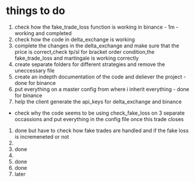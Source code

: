# things to do 
1) check how the fake_trade_loss function is working in binance - 1m - working and completed
2) check how the code in delta_exchange is working
3) complete the changes in the delta_exchange and make sure that the price is correct,check tp/sl for bracket order condition,the fake_trade_loss and martingale is working correctly
4) create separate folders for different strategies and remove the uneccessary file
5) create an indepth documentation of the code and deliever the project - done for binance
6) put everything on a master config from where i inherit everything - done for binance
7) help the client generate the api_keys for delta_exchange and binance

* check why the code seems to be using check_fake_loss on 3 separate occassions and put everything in the config file once this trade closes 


1) done but have to check how fake trades are handled and if the fake loss is incremeneted or not
2) 
3) done
4) 
5) done
6) done
7) later